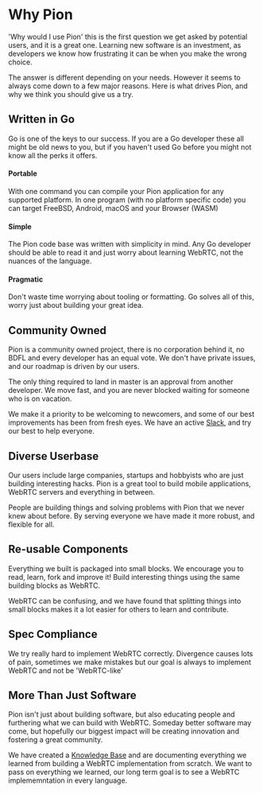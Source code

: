 # Why Pion

'Why would I use Pion' this is the first question we get asked by potential users, and it is a great one. Learning new software is an investment, as developers we know how frustrating it can be when you make the wrong choice.

The answer is different depending on your needs. However it seems to always come down to a few major reasons. Here is what drives Pion, and why we think you should give us a try.

## Written in Go
Go is one of the keys to our success. If you are a Go developer these all might be old news to you, but if you haven't used Go before you might not know all the perks it offers.

#### Portable
With one command you can compile your Pion application for any supported platform. In one program (with no platform specific code) you can target FreeBSD, Android, macOS and your Browser (WASM)

#### Simple
The Pion code base was written with simplicity in mind. Any Go developer should be able to read it and just worry about learning WebRTC, not the nuances of the language.

#### Pragmatic
Don't waste time worrying about tooling or formatting. Go solves all of this, worry just about building your great idea.

## Community Owned
Pion is a community owned project, there is no corporation behind it, no BDFL and every developer has an equal vote. We don't have private issues, and our roadmap is driven by our users.

The only thing required to land in master is an approval from another developer. We move fast, and you are never blocked waiting for someone who is on vacation.

We make it a priority to be welcoming to newcomers, and some of our best improvements has been from fresh eyes. We have an active [Slack](/community), and try our best to help everyone.

## Diverse Userbase
Our users include large companies, startups and hobbyists who are just building interesting hacks. Pion is a great tool to build mobile applications, WebRTC servers and everything in between.

People are building things and solving problems with Pion that we never knew about before. By serving everyone we have made it more robust, and flexible for all.

## Re-usable Components
Everything we built is packaged into small blocks. We encourage you to read, learn, fork and improve it! Build interesting things using the same building blocks as WebRTC.

WebRTC can be confusing, and we have found that splitting things into small blocks makes it a lot easier for others to learn and contribute.

## Spec Compliance
We try really hard to implement WebRTC correctly. Divergence causes lots of pain, sometimes we make mistakes but our goal is always to implement WebRTC and not be 'WebRTC-like'

## More Than Just Software
Pion isn't just about building software, but also educating people and furthering what we can build with WebRTC. Someday better software may come, but hopefully our biggest impact will be creating innovation and fostering a great community.

We have created a [Knowledge Base](/webrtc/) and are documenting everything we learned from building a WebRTC implementation from scratch. We want to pass on everything we learned, our long term goal is to see a WebRTC implememntation in every language.

